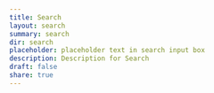 ```yaml
---
title: Search
layout: search
summary: search
dir: search
placeholder: placeholder text in search input box
description: Description for Search
draft: false
share: true
---
```

